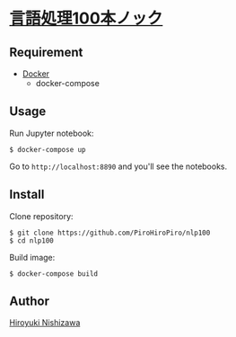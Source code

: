 # [言語処理100本ノック](http://www.cl.ecei.tohoku.ac.jp/nlp100/)

## Requirement

- [Docker](https://www.docker.com/)
  - docker-compose

## Usage

Run Jupyter notebook:

```console
$ docker-compose up
```

Go to `http://localhost:8890` and you'll see the notebooks.

## Install

Clone repository:

```console
$ git clone https://github.com/PiroHiroPiro/nlp100
$ cd nlp100
```

Build image:

```console
$ docker-compose build
```

## Author

[Hiroyuki Nishizawa](https://github.com/PiroHiroPiro)
